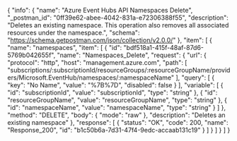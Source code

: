 {
  "info": {
    "name": "Azure Event Hubs API Namespaces Delete",
    "_postman_id": "0ff39e62-abee-4042-831a-e72306388f55",
    "description": "Deletes an existing namespace. This operation also removes all associated resources under the namespace.",
    "schema": "https://schema.getpostman.com/json/collection/v2.0.0/"
  },
  "item": [
    {
      "name": "namespaces",
      "item": [
        {
          "id": "bdf518a1-415f-48af-87d6-5769b042655f",
          "name": "Namespaces_Delete",
          "request": {
            "url": {
              "protocol": "http",
              "host": "management.azure.com",
              "path": [
                "subscriptions/:subscriptionId/resourceGroups/:resourceGroupName/providers/Microsoft.EventHub/namespaces/:namespaceName"
              ],
              "query": [
                {
                  "key": "No Name",
                  "value": "%7B%7D",
                  "disabled": false
                }
              ],
              "variable": [
                {
                  "id": "subscriptionId",
                  "value": "subscriptionId",
                  "type": "string"
                },
                {
                  "id": "resourceGroupName",
                  "value": "resourceGroupName",
                  "type": "string"
                },
                {
                  "id": "namespaceName",
                  "value": "namespaceName",
                  "type": "string"
                }
              ]
            },
            "method": "DELETE",
            "body": {
              "mode": "raw"
            },
            "description": "Deletes an existing namespace"
          },
          "response": [
            {
              "status": "OK",
              "code": 200,
              "name": "Response_200",
              "id": "b1c50b6a-7d31-47f4-9edc-accaab131c19"
            }
          ]
        }
      ]
    }
  ]
}